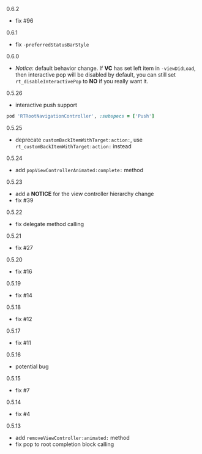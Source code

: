 0.6.2

- fix #96

0.6.1

- fix `-preferredStatusBarStyle`

0.6.0

- *Notice*: default behavior change. If **VC** has set left item in `-viewDidLoad`, then interactive pop will be disabled by default, you can still set `rt_disableInteractivePop` to **NO** if you really want it.

0.5.26

- interactive push support

```ruby
pod 'RTRootNavigationController', :subspecs = ['Push']
```

0.5.25

- deprecate `customBackItemWithTarget:action:`, use `rt_customBackItemWithTarget:action:` instead

0.5.24

- add `popViewControllerAnimated:complete:` method

0.5.23

- add a **NOTICE** for the view controller hierarchy change
- fix #39

0.5.22

- fix delegate method calling

0.5.21

- fix #27

0.5.20

- fix #16

0.5.19

- fix #14

0.5.18

- fix #12

0.5.17

- fix #11

0.5.16

- potential bug

0.5.15

- fix #7

0.5.14

- fix #4

0.5.13

- add `removeViewController:animated:` method
- fix pop to root completion block calling
